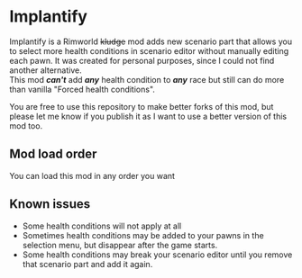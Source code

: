 # Implantify
 
Implantify is a Rimworld ~~kludge~~ mod adds new scenario part that allows you to select more health conditions in scenario editor without manually editing each pawn. It was created for personal purposes, since I could not find another alternative.  
This mod ***can't*** add ***any*** health condition to ***any*** race but still can do more than vanilla "Forced health conditions".  
  
You are free to use this repository to make better forks of this mod, but please let me know if you publish it as I want to use a better version of this mod too.

## Mod load order
You can load this mod in any order you want

## Known issues
- Some health conditions will not apply at all
- Sometimes health conditions may be added to your pawns in the selection menu, but disappear after the game starts.
- Some health conditions may break your scenario editor until you remove that scenario part and add it again.
